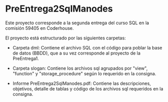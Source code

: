 # PreEntrega2SqlManodes

Este proyecto corresponde a la segunda entrega del curso SQL en la comisión 59405 en Coderhouse.

El proyecto está estructurado por las siguientes carpetas:

- Carpeta dml: Contiene el archivo SQL con el código para poblar la base de datos (BBDD), que a su vez corresponde al proyecto de la PreEntrega1.

- Carpeta slogan: Contiene los archivos sql agrupados por "view", "function" y "storage_procedure" según lo requerido en la consigna.

- Informe PreEntrega2SqlManodes.pdf: Contiene las descripciones, objetivos, detalle de tablas y código de los archivos sql requeridos en la consigna.
